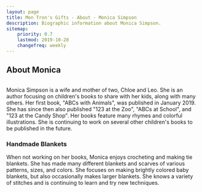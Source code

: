 ```yaml
---
layout: page
title: Mon Tron's Gifts - About - Monica Simpson
description: Biographic information about Monica Simpson. 
sitemap:
    priority: 0.7
    lastmod: 2019-10-28
    changefreq: weekly
---
```

## About Monica

<span class="image left"><img src="{{ site.baseurl }}/images/spotlight-picture.jpeg" alt="" /></span>

Monica Simpson is a wife and mother of two, Chloe and Leo. She is an author focusing on children's books to share with her kids, along with many others. Her first book, "ABCs with Animals", was published in January 2019. She has since then also published "123 at the Zoo", "ABCs at School", and "123 at the Candy Shop". Her books feature many rhymes and colorful illustrations. She is continuing to work on several other children's books to be published in the future.

### Handmade Blankets
<div class="box">
  <p>
  When not working on her books, Monica enjoys crocheting and making tie blankets.  She has made many different blankets and scarves of various patterns, sizes, and colors. She focuses on making brightly colored baby blankets, but also occasionally makes larger blankets.  She knows a variety of stitches and is continuing to learn and try new techniques.
  </p>
</div>

<span class="image main"><img src="{{ site.baseurl }}/images/family-photo.jpeg" alt="" /></span>
